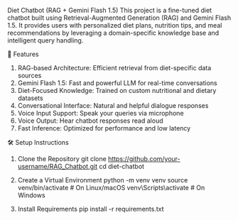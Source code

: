 Diet Chatbot (RAG + Gemini Flash 1.5)
This project is a fine-tuned diet chatbot built using Retrieval-Augmented Generation (RAG) and Gemini Flash 1.5. It provides users with personalized diet plans, nutrition tips, and meal recommendations by leveraging a domain-specific knowledge base and intelligent query handling.

🚀 Features
1. RAG-based Architecture: Efficient retrieval from diet-specific data sources
2. Gemini Flash 1.5: Fast and powerful LLM for real-time conversations
3. Diet-Focused Knowledge: Trained on custom nutritional and dietary datasets
4. Conversational Interface: Natural and helpful dialogue responses
5. Voice Input Support: Speak your queries via microphone
6. Voice Output: Hear chatbot responses read aloud
7. Fast Inference: Optimized for performance and low latency

🛠️ Setup Instructions
1. Clone the Repository
git clone https://github.com/your-username/RAG_Chatbot.git
cd diet-chatbot

2. Create a Virtual Environment
python -m venv venv
source venv/bin/activate      # On Linux/macOS
venv\Scripts\activate         # On Windows

3. Install Requirements
pip install -r requirements.txt
